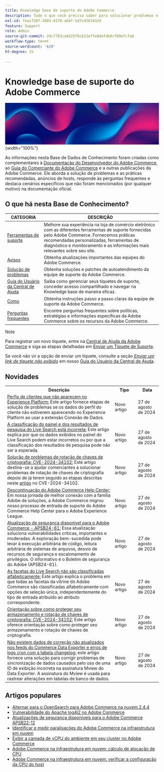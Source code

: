 ```yaml
---
title: Knowledge base de suporte do Adobe Commerce
description: Tudo o que você precisa saber para solucionar problemas e manter sua loja da Commerce.
exl-id: feacf38f-2803-4170-a64f-5d7c4567432d
feature: Support
role: Admin
source-git-commit: 24c7783ca6d25f8cb13e7fe84efdb6cf09efcfa6
workflow-type: tm+mt
source-wordcount: '629'
ht-degree: 1%

---
```


# Knowledge base de suporte do Adobe Commerce

![Página inicial da Base de Dados de Conhecimento](../help/assets/knowledge-base-home-page-cover.jpg){width="100%"}

As informações nesta Base de Dados de Conhecimento foram criadas como complementares à [Documentação do Desenvolvedor do Adobe Commerce](https://developer.adobe.com/commerce/docs), ao [Guia do Comerciante do Adobe Commerce](https://experienceleague.adobe.com/docs/commerce-admin/user-guides/home.html) e a outras publicações da Adobe Commerce. Ele aborda a solução de problemas e as práticas recomendadas, anúncios de hosts, responde às perguntas frequentes e destaca cenários específicos que não foram mencionados (por qualquer motivo) na documentação oficial.

## O que há nesta Base de Conhecimento?

| CATEGORIA | DESCRIÇÃO |
| --- | --- |
| [Ferramentas de suporte](/help/support-tools/overview.md) | Melhore sua experiência na loja de comércio eletrônico com as diferentes ferramentas de suporte fornecidas pelo Adobe Commerce. Fornecemos práticas recomendadas personalizadas, ferramentas de diagnóstico e monitoramento e as informações mais relevantes sobre seu site. |
| [Avisos](/help/announcements/overview.md) | Obtenha atualizações importantes das equipes do Adobe Commerce. |
| [Solução de problemas](/help/troubleshooting/overview.md) | Obtenha soluções e patches de autoatendimento da equipe de suporte da Adobe Commerce. |
| [Guia do Usuário da Central de Ajuda](/help/help-center-guide/help-center/magento-help-center-user-guide.md) | Saiba como gerenciar seus tíquetes de suporte, conceder acesso compartilhado e navegar na Knowledge base de maneira eficaz. |
| [Como](/help/how-to/overview.md) | Obtenha instruções passo a passo claras da equipe de suporte da Adobe Commerce. |
| [Perguntas frequentes](/help/faq/overview.md) | Encontre perguntas frequentes sobre políticas, estratégias e informações específicas da Adobe Commerce sobre os recursos da Adobe Commerce. |

>[!NOTE]
>
>Para registrar um novo tíquete, entre na [Central de Ajuda da Adobe Commerce](https://support.magento.com/) e siga as etapas detalhadas em [Enviar um Tíquete de Suporte](https://experienceleague.adobe.com/en/docs/commerce-knowledge-base/kb/help-center-guide/magento-help-center-user-guide#submit-ticket).
>
>Se você não vir a opção de enviar um tíquete, consulte a seção *[Enviar um link de tíquete não exibido](https://experienceleague.adobe.com/en/docs/commerce-knowledge-base/kb/help-center-guide/magento-help-center-user-guide#no-submit-link)* em nosso [Guia do Usuário da Central de Ajuda](/help/help-center-guide/help-center/magento-help-center-user-guide.md).

## Novidades

<table style="width:100%">
  <tr>
    <th style="width:70%">Descrição</th>
    <th style="width:15%">Tipo</th>
    <th style="width:15%">Data</th>
  </tr>

<tr>
    <td>
    <a href = "https://experienceleague.adobe.com/en/docs/commerce-knowledge-base/kb/troubleshooting/miscellaneous/data-connection-customer-profiles-not-exported">Perfis de clientes que não aparecem no Experience Platform:</a> Este artigo fornece etapas de solução de problemas se os dados do perfil do cliente não estiverem aparecendo no Experience Platform ao usar a extensão Conexão de Dados.
    </td>
    <td>Novo artigo</td>
    <td>27 de agosto de 2024</td>
  </tr>

<tr>  
    <td>
    <a href = "https://experienceleague.adobe.com/en/docs/commerce-knowledge-base/kb/troubleshooting/miscellaneous/live-search-dashboard-ranking-incorrect">A classificação do painel e dos resultados de pesquisa do Live Search está incorreta:</a> Este artigo explica por que os dados exibidos no painel do Live Search podem estar incorretos ou por que a classificação dos resultados de pesquisa pode não ser a esperada.  
    </td>
    <td>Novo artigo</td>
    <td>27 de agosto de 2024</td>
  </tr>

<tr>
    <td>
    <a href="https://experienceleague.adobe.com/en/docs/commerce-knowledge-base/kb/troubleshooting/known-issues-patches-attached/troubleshooting-encryption-key-rotation-cve-2024-34102">Solução de problemas de rotação de chaves de criptografia: CVE-2024-34102:</a> Este artigo destina-se a ajudar comerciantes a solucionar problemas de rotação de chaves de criptografia depois de já terem seguido as etapas descritas neste <a href="https://experienceleague.adobe.com/en/docs/commerce-knowledge-base/kb/troubleshooting/known-issues-patches-attached/security-update-available-for-adobe-commerce-apsb24-40-revised-to-include-isolated-patch-for-cve-2024-34102">artigo</a> no CVE-2024-34102. 
    </td>
    <td>Novo artigo </td>
    <td>27 de agosto de 2024</td>
  </tr>

<tr>
    <td>
    <a href="https://experienceleague.adobe.com/en/docs/commerce-knowledge-base/kb/announcements/news/decommissioning-of-adobe-commerce-help-center">Descontinuação do Adobe Commerce Help Center:</a> Em nossa jornada de melhor conexão com a família Adobe de soluções, a Adobe Commerce migrou nosso processo de entrada de suporte do Adobe Commerce Help Center para o Adobe Experience League. 
    </td>
    <td>Novo artigo </td>
    <td>27 de agosto de 2024</td>
  </tr>

<tr>
    <td>
    <a href="https://experienceleague.adobe.com/en/docs/commerce-knowledge-base/kb/troubleshooting/known-issues-patches-attached/security-update-available-for-adobe-commerce-apsb24-61">Atualização de segurança disponível para o Adobe Commerce - APSB24-61:</a> Essa atualização soluciona vulnerabilidades críticas, importantes e moderadas. A exploração bem-sucedida pode levar à execução arbitrária de código, leitura arbitrária de sistemas de arquivos, desvio de recursos de segurança e escalonamento de privilégios. O informativo é o Boletim de segurança do Adobe (APSB24-61). 
    </td>
    <td>Novo artigo </td>
    <td>27 de agosto de 2024</td>
  </tr>

<tr>
    <td>
    <a href="https://experienceleague.adobe.com/en/docs/commerce-knowledge-base/kb/troubleshooting/miscellaneous/live-search-facets-not-sorted">As facetas do Live Search não são classificadas alfabeticamente:</a> Este artigo explica o problema em que todas as facetas da vitrine do Adobe Commerce são classificadas alfabeticamente com opções de seleção única, independentemente do tipo de entrada atribuído ao atributo correspondente. 
    </td>
    <td>Novo artigo </td>
    <td>27 de agosto de 2024</td>
  </tr>

<tr>
    <td>
    <a href="https://experienceleague.adobe.com/en/docs/commerce-knowledge-base/kb/troubleshooting/known-issues-patches-attached/guidance-on-securing-your-store-and-rotating-encryptionkeys-cve-2024-34102">Orientação sobre como proteger seu armazenamento e rotação de chaves de criptografia: CVE-2024-34102:</a> Este artigo oferece orientação sobre como proteger seu armazenamento e rotação de chaves de criptografia. 
    </td>
    <td>Novo artigo </td>
    <td>27 de agosto de 2024</td>
  </tr>

<tr>
    <td>
    <a href="https://experienceleague.adobe.com/en/docs/commerce-knowledge-base/kb/troubleshooting/miscellaneous/mdee-table-does-not-exist">Não existem dados de correção não atualizados nos feeds do Commerce Data Exporter e erros de logs cron com a tabela changelog:</a> este artigo fornece uma solução para corrigir problemas de sincronização de dados causados pelo uso de uma ID de exibição incorreta na assinatura Mview do Data Exporter. A assinatura do Mview é usada para rastrear alterações em tabelas de banco de dados. 
    </td>
    <td>Novo artigo </td>
    <td>27 de agosto de 2024</td>
  </tr>
</table>

## Artigos populares

* [Alternar para o OpenSearch para Adobe Commerce na nuvem 2.4.4](/help/announcements/adobe-commerce-announcements/switching-to-opensearch-for-adobe-commerce-on-cloud-2-4-4.md)
* [Vulnerabilidade do Apache log4j2 no Adobe Commerce](/help/announcements/adobe-commerce-announcements/apache-log4j2-adobe-commerce.md)
* [Atualizações de segurança disponíveis para o Adobe Commerce APSB22-12](/help/troubleshooting/known-issues-patches-attached/0-day-vulnerability-patch.md)
* [Identificar e medir paralisações do Adobe Commerce na infraestrutura em nuvem](/help/how-to/general/how-to-identify-outages.md)
* [Exibir a camada de vCPU do ambiente em seu cluster no Adobe Commerce](/help/how-to/general/check-vcpu-using-observation-for-adobe-commerce.md)
* [Adobe Commerce na infraestrutura em nuvem: cálculo de alocação de CPU](/help/how-to/general/magento-commerce-cloud-cpu-allocation-calculation.md)
* [Adobe Commerce na infraestrutura em nuvem: verificar a configuração da CPU do host](/help/how-to/general/magento-commerce-cloud-check-hosts-cpu-configuration.md)
